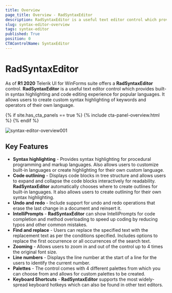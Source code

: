 ```yaml
---
title: Overview
page_title: Overview - RadSyntaxEditor
description: RadSyntaxEditor is a useful text editor control which provides built-in syntax highlighting and code editing experience
slug: syntax-editor-overview
tags: syntax-editor
published: True
position: 0
CTAControlName: SyntaxEditor
---
```


# RadSyntaxEditor

As of **R1 2020** Telerik UI for WinForms suite offers a **RadSyntaxEditor** control. **RadSyntaxEditor** is a useful text editor control which provides built-in syntax highlighting and code editing experience for popular languages. It allows users to create custom syntax highlighting of keywords and operators of their own language.

{% if site.has_cta_panels == true %}
{% include cta-panel-overview.html %}
{% endif %}

![syntax-editor-overview001](images/syntax-editor-overview001.png)

## Key Features

* **Syntax highlighting** - Provides syntax highlighting for procedural programming and markup languages. Also allows users to customize built-in languages or create highlighting for their own custom language. 
* **Code outlining** - Displays code blocks in tree structure and allows users to expand and collapse the code blocks interactively for readability. **RadSyntaxEditor** automatically chooses where to create outlines for built-in languages. It also allows users to create outlining for their own syntax highlighting. 
* **Undo and redo** - Include support for undo and redo operations that erase the last change in a document and reinsert it. 
* **IntelliPrompts** - **RadSyntaxEditor** can show IntelliPrompts for code completion and method overloading to speed up coding by reducing typos and other common mistakes.
* **Find and replace** - Users can replace the specified text with the replacement text as per the conditions specified. Includes options to replace the first occurrence or all occurrences of the search text.
* **Zooming** - Allows users to zoom in and out of the control up to 4 times the original font size.
* **Line numbers** - Displays the line number at the start of a line for the users to identify the current number.
* **Palettes** - The control comes with 4 different palettes from which you can choose from and allows for custom palettes to be created.
* **Keyboard Shortcuts** - **RadSyntaxEditor** supports the most widely-spread keyboard hotkeys which can also be found in other text editors.


